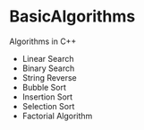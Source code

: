 # BasicAlgorithms
Algorithms in C++

+ Linear Search
+ Binary Search
+ String Reverse
+ Bubble Sort
+ Insertion Sort
+ Selection Sort
+ Factorial Algorithm